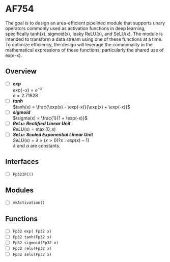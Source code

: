 # AF754
The goal is to design an area-efficient pipelined module that supports unary operators commonly used as activation functions in deep learning, specifically tanh(x), sigmoid(x), leaky ReLU(x), and SeLU(x). The module is intended to transform a data stream using one of these functions at a time. To optimize efficiency, the design will leverage the commonality in the mathematical expressions of these functions, particularly the shared use of exp(-x).

## Overview
- [ ] ***exp*** <br>
      $exp(-x) = e^{-x}$ <br>
      $e = 2.71828$
- [ ] ***tanh*** <br>
      $tanh(x) = \frac{\exp(x) - \exp(-x)}{\exp(x) + \exp(-x)}$
- [ ] ***sigmoid*** <br>
      $\sigma(x) = \frac{1}{1 + \exp(-x)}$
- [ ] ***ReLu: Rectified Linear Unit*** <br>
      ${ReLU}(x) = \max(0, x)$
- [ ] ***SeLu: Scaled Exponential Linear Unit*** <br>
      $SeLU(x) = λ× (x>0)? x : exp(x)−1)$ <br>
      $λ \text{ and } \alpha \text{ are constants.}$

## Interfaces
- [ ] `Fp32IFC()`

## Modules
- [ ] `mkActivation()`

## Functions
- [ ] `Fp32 exp( Fp32 x)`
- [ ] `Fp32 tanh(Fp32 x)`
- [ ] `Fp32 sigmoid(Fp32 x)`
- [ ] `Fp32 relu(Fp32 x)`
- [ ] `Fp32 selu(Fp32 x)`
